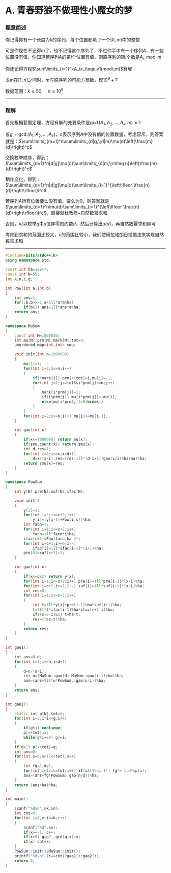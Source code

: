 # A. 青春野狼不做理性小魔女的梦

### 题意简述

你记得你有一个长度为k的序列，每个位置都填了一个$[0,m)$中的整数

可是你现在不记得$m$了，也不记得这个序列了，不过你手中有一个序列$A$，有一些位置没有值，你知道若序列$A$的第$i$个位置有值，则原序列的第$i$个数是$A_i \mod m$

你还记得方程$\sum\limits_{i=1}^kA_ix_i\equiv1(mod\;m)$有解

求$m$在$[1,n]$之间时，$m$与原序列的可能方案数，模$10^9+7$

数据范围：$k\leq 50,\quad n\leq 10^9$

***

### 题解

首先根据裴蜀定理，方程有解的充要条件是$\gcd(A_1,A_2,...,A_k,m)=1$

设$g=\gcd(A_1,A_2,...,A_k)$，$c$表示序列$A$中没有值的位置数量，考虑容斥，则答案就是：$\sum\limits_{m=1}^n\sum\limits_{d|g,\;d|m}\mu(d)\left(\frac{m}{d}\right)^c$

交换枚举顺序，得到：$\sum\limits_{d=1}^n[d|g]\mu(d)\sum\limits_{d|m,\;m\leq n}\left(\frac{m}{d}\right)^c$

稍作变化，得到：$\sum\limits_{d=1}^n[d|g]\mu(d)\sum\limits_{i=1}^{\left\lfloor
\frac{n}{d}\right\rfloor}i^c$

若序列$A$所有位置要么没有值，要么为$0$，则答案就是$\sum\limits_{d=1}^n\mu(d)\sum\limits_{i=1}^{\left\lfloor
\frac{n}{d}\right\rfloor}i^c$，直接就杜教筛+自然数幂求和

否则，可以枚举$g$中$\mu$值非零的约数$d$，然后计算出$\mu(d)$，再自然数幂求和即可

考虑到求和的范围比较大，$c$的范围比较小，我们使用拉格朗日插值法来实现自然数幂求和

***

```cpp
#include<bits/stdc++.h>
using namespace std;

const int ha=1e9+7;
const int N=55;
int k,n,c,g;

int Pow(int a,int b)
{
    int ans=1;
    for(;b;b>>=1,a=1ll*a*a%ha)
        if(b&1) ans=1ll*ans*a%ha;
    return ans;
}

namespace MuSum
{
    const int M=1000010;
    int mu[M],prm[M],mark[M],tot=0;
    unordered_map<int,int> smu;

    void init(int n=1000000)
    {
        mu[1]=1;
        for(int i=2;i<=n;i++)
        {
            if(!mark[i]) prm[++tot]=i,mu[i]=-1;
            for(int j=1;j<=tot&&i*prm[j]<=n;j++)
            {
                mark[i*prm[j]]=1;
                if(i%prm[j]) mu[i*prm[j]]=-mu[i];
                else{mu[i*prm[j]]=0;break;}
            }
        }
        for(int i=2;i<=n;i++) mu[i]+=mu[i-1];
    }

    int gao(int x)
    {
        if(x<=1000000) return mu[x];
        if(smu.count(x)) return smu[x];
        int d,res=1;
        for(int i=2;i<=x;i=d+1)
            d=x/(x/i),res=(res-1ll*(d-i+1)*gao(x/i)%ha+ha)%ha;
        return smu[x]=res;
    }
}

namespace PowSum
{
    int y[N],pre[N],suf[N],ifac[N];

    void init()
    {
        y[1]=1;
        for(int i=2;i<=c+2;i++)
            y[i]=(y[i-1]+Pow(i,c))%ha;
        int facn=1;
        for(int i=1;i<=c+2;i++)
            facn=1ll*facn*i%ha;
        ifac[c+2]=Pow(facn,ha-2);
        for(int i=c+1;i>=0;i--)
            ifac[i]=1ll*ifac[i+1]*(i+1)%ha;
        pre[0]=suf[c+3]=1;
    }

    int gao(int x)
    {
        if(x<=c+2) return y[x];
        for(int i=1;i<=c+2;i++) pre[i]=1ll*pre[i-1]*(x-i)%ha;
        for(int i=c+2;i>=1;i--) suf[i]=1ll*suf[i+1]*(x-i)%ha;
        int res=0;
        for(int i=1;i<=c+2;i++)
        {
            int t=1ll*y[i]*pre[i-1]%ha*suf[i+1]%ha;
            t=1ll*t*ifac[i-1]%ha*ifac[c+2-i]%ha;
            if((c+2-i)&1) t=ha-t;
            res=(res+t)%ha;
        }
        return res;
    }
}

int gao1()
{
    int ans=0,d;
    for(int i=1;i<=n;i=d+1)
    {
        d=n/(n/i);
        int u=(MuSum::gao(d)-MuSum::gao(i-1)+ha)%ha;
        ans=(ans+1ll*u*PowSum::gao(n/i))%ha;
    }
    return ans;
}

int gao2()
{
    static int p[N],tot=0;
    for(int i=2;i*i<=g;i++)
    {
        if(g%i) continue;
        p[++tot]=i;
        while(g%i==0) g/=i;
    }
    if(g>1) p[++tot]=g;
    int ans=0;
    for(int s=0;s<(1<<tot);s++)
    {
        int fg=1,d=1;
        for(int i=1;i<=tot;i++) if(s&(1<<i-1)) fg*=-1,d*=p[i];
        ans=(ans+fg*PowSum::gao(n/d))%ha;
    }
    return (ans+ha)%ha;
}

int main()
{
    scanf("%d%d",&k,&n);
    int cnt=0;
    for(int i=1,x;i<=k;i++)
    {
        scanf("%d",&x);
        if(x==-1) c++;
        if(x>0) g=g?__gcd(g,x):x;
        if(x) cnt++;
    }
    PowSum::init();MuSum::init();
    printf("%d\n",(c==cnt)?gao1():gao2());
    return 0;
}
```